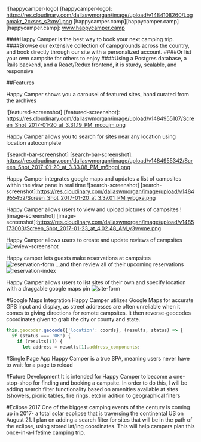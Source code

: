 ![happycamper-logo]
[happycamper-logo]: https://res.cloudinary.com/dallaswmorgan/image/upload/v1484108260/Logomakr_2cxses_s2xnv1.png
[happycamper.camp][happycamper.camp]
[happycamper.camp]: www.happycamper.camp

####Happy Camper is the best way to book your next camping trip.
####Browse our extensive collection of campgrounds across the country, and book directly through our site with a personalized account.
####Or list your own campsite for others to enjoy
####Using a Postgres database, a Rails backend, and a React/Redux frontend, it is sturdy, scalable, and responsive

##Features

Happy Camper shows you a carousel of featured sites, hand curated from the archives

![featured-screenshot]
[featured-screenshot]: https://res.cloudinary.com/dallaswmorgan/image/upload/v1484955107/Screen_Shot_2017-01-20_at_3.31.19_PM_mcoujm.png

Happy Camper allows you to search for sites near any location using location autocomplete

![search-bar-screenshot]
[search-bar-screenshot]: https://res.cloudinary.com/dallaswmorgan/image/upload/v1484955342/Screen_Shot_2017-01-20_at_3.33.08_PM_m6hgql.png

Happy Camper integrates google maps and updates a list of campsites within the view pane in real time
![search-screenshot]
[search-screenshot]:https://res.cloudinary.com/dallaswmorgan/image/upload/v1484955452/Screen_Shot_2017-01-20_at_3.37.01_PM_yrbgxa.png

Happy Camper allows users to view and upload pictures of campsites
![image-screenshot]
[image-screenshot]:https://res.cloudinary.com/dallaswmorgan/image/upload/v1485173003/Screen_Shot_2017-01-23_at_4.02.48_AM_y3wvme.png

Happy Camper allows users to create and update reviews of campsites
![review-screenshot](https://res.cloudinary.com/dallaswmorgan/image/upload/v1485173111/Screen_Shot_2017-01-23_at_4.04.47_AM_ba0tol.png)

Happy camper lets guests make reservations at campsites
![reservation-form](https://res.cloudinary.com/dallaswmorgan/image/upload/v1485173191/Screen_Shot_2017-01-23_at_4.06.06_AM_ypfnok.png)
...and then review all of their upcoming reservations
![reservation-index](https://res.cloudinary.com/dallaswmorgan/image/upload/v1485173221/Screen_Shot_2017-01-23_at_4.06.40_AM_tggcqu.png)

Happy Camper allows users to list sites of their own and specify location with a draggable google maps pin
![site-form](https://res.cloudinary.com/dallaswmorgan/image/upload/v1485173389/Screen_Shot_2017-01-23_at_4.09.10_AM_dzky8t.png)

#Google Maps Integration
Happy Camper utilizes Google Maps for accurate GPS input and display, as street addresses are often unreliable when it comes to giving directions for remote campsites. It then reverse-geocodes coordinates given to grab the city or county and state.

```js
this.geocoder.geocode({'location': coords}, (results, status) => {
  if (status === 'OK') {
    if (results[1]) {
      let address = results[1].address_components;
```

#Single Page App
Happy Camper is a true SPA, meaning users never have to wait for a page to reload

#Future Development
It is intended for Happy Camper to become a one-stop-shop for finding and booking a campsite. In order to do this, I will be adding search filter functionality based on amenities available at sites (showers, picnic tables, fire rings, etc) in adition to geographical filters

#Eclipse 2017
One of the biggest camping events of the century is coming up in 2017- a total solar ecplipse that is traversing the continental US on August 21. I plan on adding a search filter for sites that will be in the path of the eclipse, using stored lat/lng coordinates. This will help campers plan this once-in-a-lifetime camping trip.
